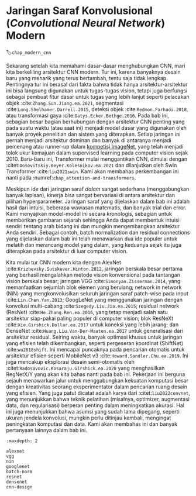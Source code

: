 # Jaringan Saraf Konvolusional (_Convolutional Neural Network_) Modern 
:label:`chap_modern_cnn`

Sekarang setelah kita memahami dasar-dasar menghubungkan CNN, mari kita berkeliling arsitektur CNN modern. Tur ini, karena banyaknya desain baru yang menarik yang terus bertambah, tentu saja tidak lengkap. Pentingnya tur ini berasal dari fakta bahwa tidak hanya arsitektur-arsitektur ini bisa langsung digunakan untuk tugas-tugas vision, tetapi juga berfungsi sebagai pembuat fitur dasar untuk tugas yang lebih lanjut seperti pelacakan objek :cite:`Zhang.Sun.Jiang.ea.2021`, segmentasi :cite:`Long.Shelhamer.Darrell.2015`, deteksi objek :cite:`Redmon.Farhadi.2018`, atau transformasi gaya :cite:`Gatys.Ecker.Bethge.2016`. Pada bab ini, sebagian besar bagian berhubungan dengan arsitektur CNN penting yang pada suatu waktu (atau saat ini) menjadi model dasar yang digunakan oleh banyak proyek penelitian dan sistem yang diterapkan. Setiap jaringan ini pernah menjadi arsitektur dominan dan banyak di antaranya menjadi pemenang atau runner-up dalam [kompetisi ImageNet](https://www.image-net.org/challenges/LSVRC/), yang telah menjadi tolok ukur kemajuan dalam supervised learning pada computer vision sejak 2010. Baru-baru ini, Transformer mulai menggantikan CNN, dimulai dengan :citet:`Dosovitskiy.Beyer.Kolesnikov.ea.2021` dan dilanjutkan oleh Swin Transformer :cite:`liu2021swin`. Kami akan membahas perkembangan ini nanti pada :numref:`chap_attention-and-transformers`. 

Meskipun ide dari jaringan saraf *dalam* sangat sederhana (menggabungkan banyak lapisan), kinerja bisa sangat bervariasi di antara arsitektur dan pilihan hyperparameter. Jaringan saraf yang dijelaskan dalam bab ini adalah hasil dari intuisi, beberapa wawasan matematis, dan banyak trial dan error. Kami menyajikan model-model ini secara kronologis, sebagian untuk memberikan gambaran sejarah sehingga Anda dapat membentuk intuisi sendiri tentang arah bidang ini dan mungkin mengembangkan arsitektur Anda sendiri. Sebagai contoh, batch normalization dan residual connections yang dijelaskan dalam bab ini telah menawarkan dua ide populer untuk melatih dan merancang model yang dalam, yang keduanya sejak itu juga diterapkan pada arsitektur di luar computer vision.

Kita mulai tur CNN modern kita dengan AlexNet :cite:`Krizhevsky.Sutskever.Hinton.2012`, jaringan berskala besar pertama yang berhasil mengalahkan metode vision konvensional pada tantangan vision berskala besar; jaringan VGG :cite:`Simonyan.Zisserman.2014`, yang memanfaatkan sejumlah blok elemen yang berulang; network in network (NiN) yang mengkonvolusikan seluruh jaringan saraf patch-wise pada input :cite:`Lin.Chen.Yan.2013`; GoogLeNet yang menggunakan jaringan dengan konvolusi multi-cabang :cite:`Szegedy.Liu.Jia.ea.2015`; residual network (ResNet) :cite:`He.Zhang.Ren.ea.2016`, yang tetap menjadi salah satu arsitektur siap-pakai paling populer di computer vision; blok ResNeXt :cite:`Xie.Girshick.Dollar.ea.2017` untuk koneksi yang lebih jarang; dan DenseNet :cite:`Huang.Liu.Van-Der-Maaten.ea.2017` untuk generalisasi dari arsitektur residual. Seiring waktu, banyak optimasi khusus untuk jaringan yang efisien telah dikembangkan, seperti pergeseran koordinat (ShiftNet) :cite:`wu2018shift`. Ini mencapai puncaknya pada pencarian otomatis untuk arsitektur efisien seperti MobileNet v3 :cite:`Howard.Sandler.Chu.ea.2019`. Ini juga mencakup eksplorasi desain semi-otomatis oleh :citet:`Radosavovic.Kosaraju.Girshick.ea.2020` yang menghasilkan RegNetX/Y yang akan kita bahas nanti pada bab ini. Pekerjaan ini berguna sejauh menawarkan jalur untuk menggabungkan kekuatan komputasi besar dengan kreativitas seorang eksperimentator dalam pencarian ruang desain yang efisien. Yang juga patut dicatat adalah karya dari :citet:`liu2022convnet`, yang menunjukkan bahwa teknik pelatihan (misalnya, optimizer, augmentasi data, dan regularisasi) berperan penting dalam meningkatkan akurasi. Hal ini juga menunjukkan bahwa asumsi yang sudah lama dipegang, seperti ukuran jendela konvolusi, mungkin perlu ditinjau kembali, mengingat peningkatan komputasi dan data. Kami akan membahas ini dan banyak pertanyaan lainnya dalam bab ini.


```toc
:maxdepth: 2

alexnet
vgg
nin
googlenet
batch-norm
resnet
densenet
cnn-design
```


